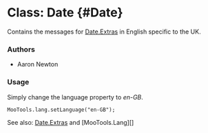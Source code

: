 Class: Date {#Date}
=====================================

Contains the messages for [Date.Extras][] in English specific to the UK.

### Authors

* Aaron Newton

### Usage

Simply change the language property to *en-GB*.

	MooTools.lang.setLanguage("en-GB");

See also: [Date.Extras][] and [MooTools.Lang][]

[FormValidator]: http://www.mootools.net/more/docs/Forms/FormValidator#FormValidator
[Date.Extras]: http://www.mootools.net/more/docs/Native/Date.Extras